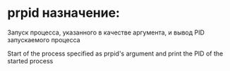 # prpid назначение:
Запуск процесса, указанного в качестве аргумента, и вывод PID запускаемого процесса

Start of the process specified as prpid's argument and print the PID of the started process
